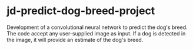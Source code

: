 # jd-predict-dog-breed-project
Development of a convolutional neural network to predict the dog's breed. The code accept any user-supplied image as input. If a dog is detected in the image, it will provide an estimate of the dog's breed.
